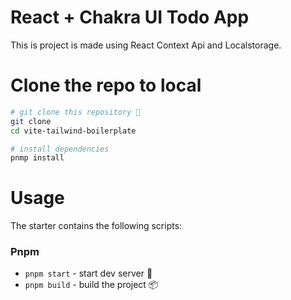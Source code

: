 # React + Chakra UI Todo App

This is project is made using React Context Api and Localstorage.

# Clone the repo to local

```sh
# git clone this repository 🦑
git clone
cd vite-tailwind-boilerplate

# install dependencies
pnmp install
```

# Usage

The starter contains the following scripts:

### Pnpm

- `pnpm start` - start dev server 🚀
- `pnpm build` - build the project 📦
